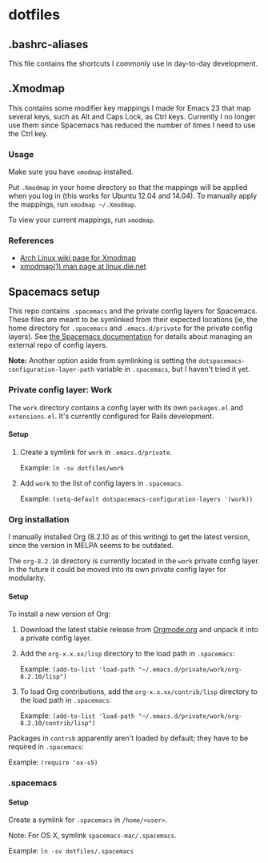 # dotfiles

## .bashrc-aliases

This file contains the shortcuts I commonly use in day-to-day development.


## .Xmodmap

This contains some modifier key mappings I made for Emacs 23 that map several keys, such as Alt and Caps Lock, as Ctrl keys. Currently I no longer use them since Spacemacs has reduced the number of times I need to use the Ctrl key.

### Usage

Make sure you have `xmodmap` installed.

Put `.Xmodmap` in your home directory so that the mappings will be applied when you log in (this works for Ubuntu 12.04 and 14.04). To manually apply the mappings, run `xmodmap ~/.Xmodmap`.

To view your current mappings, run `xmodmap`.


### References

* [Arch Linux wiki page for Xmodmap](https://wiki.archlinux.org/index.php/Xmodmap)
* [xmodmap(1) man page at linux.die.net](http://linux.die.net/man/1/xmodmap)


## Spacemacs setup

This repo contains `.spacemacs` and the private config layers for Spacemacs. These files are meant to be symlinked from their expected locations (ie, the home directory for `.spacemacs` and `.emacs.d/private` for the private config layers). See [the Spacemacs documentation](https://github.com/syl20bnr/spacemacs/blob/master/doc/DOCUMENTATION.md#managing-private-configuration-layers) for details about managing an external repo of config layers.

**Note:** Another option aside from symlinking is setting the `dotspacemacs-configuration-layer-path` variable in `.spacemacs`, but I haven't tried it yet.


### Private config layer: Work

The `work` directory contains a config layer with its own `packages.el` and `extensions.el`. It's currently configured for Rails development.

#### Setup

1. Create a symlink for `work` in `.emacs.d/private`.

   Example: `ln -sv dotfiles/work`

2. Add `work` to the list of config layers in `.spacemacs`.

   Example: `(setq-default dotspacemacs-configuration-layers '(work))`


### Org installation

I manually installed Org (8.2.10 as of this writing) to get the latest version, since the version in MELPA seems to be outdated.

The `org-8.2.10` directory is currently located in the `work` private config layer. In the future it could be moved into its own private config layer for modularity.

#### Setup

To install a new version of Org:

1. Download the latest stable release from [Orgmode.org](http://orgmode.org/) and unpack it into a private config layer.

2. Add the `org-x.x.xx/lisp` directory to the load path in `.spacemacs`:

   Example: `(add-to-list 'load-path "~/.emacs.d/private/work/org-8.2.10/lisp")`

3. To load Org contributions, add the `org-x.x.xx/contrib/lisp` directory to the load path in `.spacemacs`:

   Example: `(add-to-list 'load-path "~/.emacs.d/private/work/org-8.2.10/contrib/lisp")`

Packages in `contrib` apparently aren't loaded by default; they have to be required in `.spacemacs`:

Example: `(require 'ox-s5)`


### .spacemacs

#### Setup

Create a symlink for `.spacemacs` in `/home/<user>`.

Note: For OS X, symlink `spacemacs-mac/.spacemacs`.

Example: `ln -sv dotfiles/.spacemacs`